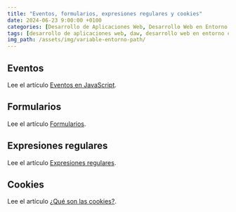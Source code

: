 ```yaml
---
title: "Eventos, formularios, expresiones regulares y cookies"
date: 2024-06-23 9:00:00 +0100
categories: [Desarrollo de Aplicaciones Web, Desarrollo Web en Entorno Cliente]
tags: [desarrollo de aplicaciones web, daw, desarrollo web en entorno cliente, dwec, teoria]
img_path: /assets/img/variable-entorno-path/
---
```


## Eventos

Lee el artículo [Eventos en JavaScript](/posts/eventos-javascript).

## Formularios

Lee el artículo [Formularios](/posts/eventos-javascript).

## Expresiones regulares

Lee el artículo [Expresiones regulares](/posts/expresiones-regulares).

## Cookies

Lee el artículo [¿Qué son las cookies?](/posts/cookies).
